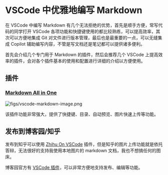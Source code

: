 # VSCode 中优雅地编写 Markdown

在 VSCode 中编写 Markdown 有几个无法拒绝的优势，首先是顺手方便，常写代码的同学打开 VSCode 各项功能和快捷键使用的都比较熟练，可以提高效率，其次可以方便地集成 Git 对文件进行版本管理，最后也是最重要的一点，可以无缝集成 Copilot 辅助编写内容，不管是写文档还是笔记都可以提供诸多便利。

首先会介绍几个专门用于 Markdown 的插件，然后会推荐几个 VSCode 上提高效率的插件，会对各个插件基本的使用和配置进行详细的介绍以方便使用。

## 插件

### [Markdown All in One](https://marketplace.visualstudio.com/items?itemName=yzhang.markdown-all-in-one)

![figs/vscode-markdown-image.png](https://img2023.cnblogs.com/blog/2744240/202401/2744240-20240102173626999-2091729969.png)

该插件功能非常强大，提供了快捷键、目录、自动预览、图片快速上传等功能。

## 发布到博客园/知乎

发布到知乎可以使用 [Zhihu On VSCode](https://zhuanlan.zhihu.com/p/106057556) 插件，但是知乎的图片上传功能就是依托答辩，无法很好的支持我使用本地图片的 markdown 文档，我也不想搞任何的图床。

博客园官方有 [VSCode 插件](https://marketplace.visualstudio.com/items?itemName=cnblogs.vscode-cnb)，可以非常方便地支持发布、编辑等功能。